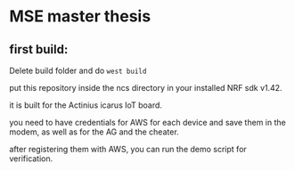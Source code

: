# MSE master thesis
## first build:

Delete build folder and do `west build`

put this repository inside the ncs directory in your installed NRF sdk v1.42. 

it is built for the Actinius icarus IoT board.

you need to have credentials for AWS for each device and save them in the modem, as well as for the AG and the cheater.

after registering them with AWS, you can run the demo script for verification.